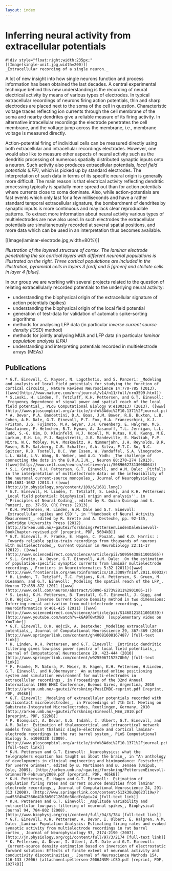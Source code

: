 ```yaml
---
layout: index
---
```


# Inferring neural activity from extracellular potentials


	
	#!div style="float:right;width:235px;"
	[[Image(single-unit.jpg,width=200)]]
	_Extracellular recording of a single neuron._
	

A lot of new insight into how single neurons function and process information has been obtained the last decades. A central experimental technique behind this new understanding is the recording of neural electrical activity by means of various types of electrodes. In typical extracellular recordings of neurons firing action potentials, thin and sharp electrodes are placed next to the soma of the cell in question. Characteristic voltage traces reflecting ion currents through the cell membrane of the soma and nearby dendrites give a reliable measure of its firing activity. In alternative intracellular recordings the electrode penetrates the cell membrane, and the voltage jump across the membrane, i.e., membrane voltage is measured directly.

Action-potential firing of individual cells can be measured directly using both extracellular and intracellular recordings electrodes. However, one would also like to measure other aspects of neural activity such as the dendritic processing of numerous spatially distributed synaptic inputs onto a neuron. Such activity also produces extracellular potentials, _local field potentials (LFP)_, which is picked up by standard electrodes. The interpretation of such data in terms of its specific neural origin is generally more difficult. The main reason is that electrical activity reflecting dendritic processing typically is spatially more spread out than for action potentials where currents close to soma dominate. Also, while action-potentials are fast events which only last for a few milliseconds and have a rather standard temporal extracellular signature, the bombardment of dendrites by synaptic inputs is more continuous and may lack clear reproducible patterns. To extract more information about neural activity various types of multielectrodes are now also used. In such electrodes the extracellular potentials are simultaneously recorded at several spatial positions, and more data which can be used in an interpretation thus becomes available.

[[Image(laminar-electrode.jpg,width=80%)]]

_Illustration of the layered structure of cortex. The laminar electrode penetrating the six cortical layers with different neuronal populations is illustrated on the right. Three cortical populations are included in the illustration, pyramidal cells in layers 3 [red] and 5 [green] and stellate cells in layer 4 [blue]._

In our group we are working with several projects related to the question of relating extracellularly recorded potentials to the underlying neural activity:
   * understanding the biophysical origin of the extracellular signature of action potentials (spikes) 
   * understanding the biophysical origin of the local field potential 
   * generation of test-data for validation of automatic spike-sorting algorithms
   * methods for analysing LFP data (in particular _inverse current source density (iCSD)_ method)
   * methods for jointly analysing MUA and LFP data (in particular _laminar population analysis (LPA)_ 
   * understanding and interpreting potentials recorded in multielectrode arrays (MEAs)  



## Publications
    * G.T. Einevoll, C. Kayser, N. Logothetis, and S. Panzeri: _Modeling and analysis of local field potentials for studying the function of cortical circuits_, Nature Reviews Neuroscience 14:770-785 (2013). ([www](http://www.nature.com/nrn/journal/v14/n11/full/nrn3599.html)) 
    * S.Leski, H. Linden, T. Tetzlaff, K.H. Pettersen, and G.T. Einevoll: _Frequency dependence of signal power and spatial reach of the local field potential_, PLoS Computational Biology 9:e1003137 (2013). ([www](http://www.ploscompbiol.org/article/info%3Adoi%2F10.1371%2Fjournal.pcbi.1003137))
    * A. Devor, P.A. Bandettini, D.A. Boas, J.M. Bower, R.B. Buxton, L.B. Cohen, A.M. Dale, G.T. Einevoll, P.T. Fox, M.A. Franceschini, K.J. Friston, J.G. Fujimoto, M.A. Geyer, J.H. Greenberg, E. Halgren, M.S. Hamalainen, F. Helmchen, B.T. Hyman, A. Jasanoff, T.L. Jernigan, L.L. Judd, S.-G. Kim, D. Kleinfeld, N.J. Kopell, M. Kutas, K.K. Kwong, M.E. Larkum, E.H. Lo, P.J. Magistretti, J.B. Mandeville, E. Masliah, P.P. Mitra, W.C. Mobley, M.A. Moskowitz, A. Nimmerjahn, J.H. Reynolds, B.R. Rosen, B.M. Salzberg, C.B. Schaffer, G.A. Silva, P.T.C. So, N.C. Spitzer, R.B. Tootell, D.C. Van Essen, W. Vanduffel, S.A. Vinogradov, L.L. Wald, L.V. Wang, B. Weber, and A.G. Yodh: _The challenge of connecting the dots in the B.R.A.I.N._, Neuron 80:270-274 (2013). ([www](http://www.cell.com/neuron/retrieve/pii/S0896627313008064))
    * S.L. Gratiy, K.H. Pettersen, G.T. Einevoll, and A.M. Dale: _Pitfalls in the interpretation of multielectrode data: on the infeasibility of the neuronal current-source monopoles_, Journal of Neurophysiology 109:1681-1682 (2013.) ([www](http://jn.physiology.org/content/109/6/1681.long))
    * G.T. Einevoll, H. Linden, T. Tetzlaff, S. Leski, and K.H. Pettersen: _Local field potential: biophysical origin and analysis'', in ''Principles of Neural Coding_, edited by R. Quian Quiroga and S. Panzeri, pp. 37-59, CRC Press (2013). 
    * K.H. Pettersen, H. Linden, A.M. Dale and G.T. Einevoll: _Extracellular spikes and CSD'', in ''Handbook of Neural Activity Measurement_, edited by R. Brette and A. Destexhe, pp. 92-135, Cambridge University Press (2012). [http://arken.umb.no/~gautei/forskning/PettersenLindenDaleEinevoll-BookChapter-revised.pdf [preprint, PDF, 5604kB]]
    * G.T. Einevoll, F. Franke, E. Hagen, C. Pouzat, and K.D. Harris: : _Towards reliable spike-train recordings from thousands of neurons with multielectrodes_, Current Opinion in Neurobiology 22:11-17 (2012). ([www](http://www.sciencedirect.com/science/article/pii/S0959438811001565)) 
    * S.L. Gratiy, A. Devor, G.T. Einevoll, A.M. Dale: _On the estimation of population-specific synaptic currents from laminar multielectrode recordings_, Frontiers in Neuroinformatics 5:32 (2011)([www](http://www.frontiersin.org/neuroinformatics/10.3389/fninf.2011.00032/abstract))
    * H. Linden, T. Tetzlaff, T.C. Potjans, K.H. Pettersen, S. Gruen, M. Diesmann, and G.T. Einevoll: _Modeling the spatial reach of the LFP_, Neuron 72:859-872 (2011 ([www](http://www.cell.com/neuron/abstract/S0896-6273%2811%2901005-1))
    * S. Leski, K.H. Pettersen, B. Tunstall, G.T. Einevoll, J. Gigg, and D.K. Wojcik: _Inverse Current Source Density method in two dimensions: Inferring neural activation from multielectrode recordings_, Neuroinformatics 9:401-425 (2011) ([www](http://www.sciencedirect.com/science/article/pii/S1468121811001039)) [http://www.youtube.com/watch?v=kGA9T6wtXBQ  [supplementary video on YouTube]]
    * G.T. Einevoll, D.K. Wojcik, A. Destexhe: _Modeling extracellular potentials_, Journal of Computational Neuroscience 29, 367-369 (2010) [http://www.springerlink.com/content/gh40081608167487/ [full-text link]]
    * H. Linden, K.H. Pettersen, and G.T. Einevoll: _Intrinsic dendritic filtering gives low-pass power spectra of local field potentials_, Journal of Computational Neuroscience 29, 423-444 (2010) [http://www.springerlink.com/content/w0255067152570h0/ [full-text link]]
    * F. Franke, M. Natora, P. Meier, E. Hagen, K.H. Pettersen, H.Linden, G.T. Einevoll, and K.Obermayer: _An automated online positioning system and simulation environment for multi-electrodes in extracellular recordings_, in Proceedings of the 32nd Annual International IEEE EMBC Conference, Buenos Aires, Argentina, 2010 [http://arken.umb.no/~gautei/forskning/PosiEMBC-reprint.pdf [reprint, PDF, 494kB]]
    * G.T. Einevoll: _Modeling of extracellular potentials recorded with multicontact microelectrodes_, in Proceedings of 7th Int. Meeting on Substrate-Integrated Microelectrodes, Reutlingen, Germany, 2010 [http://arken.umb.no/~gautei/forskning/Einevoll_MEA_2010.pdf [preprint, PDF, 522kB]]
    * P. Blomquist, A. Devor, U.G. Indahl, I. Ulbert, G.T. Einevoll, and A.M. Dale: _Estimation of thalamocortical and intracortical network models from joint thalamic single-electrode and cortical laminar-electrode recordings in the rat barrel system_, PLoS Computational Biology 5, e1000328 (2009).[http://www.ploscompbiol.org/article/info%3Adoi%2F10.1371%2Fjournal.pcbi.1000328;jsessionid=A59F299D014DBA326D01BF3C256B9C6F [full-text link]]
    * K.H. Pettersen and G.T. Einevoll: _Neurophysics: what the telegraphers equation has taught us about the brain_, in "An anthology of developments in clinical engineering and bioimpedance: Festschrift for Sverre Grimnes", edited by Ø. Martinsen and Ø. Jensen (Unipub, Oslo, 2009). [http://arken.umb.no/~gautei/forskning/PettersenEinevoll-Grimnes70-February2009.pdf [preprint, PDF, 465kB]] 
    * K.H. Pettersen, E. Hagen and G.T. Einevoll: _Estimation of population firing rates and current source densities from laminar electrode recordings_, Journal of Computational Neuroscience 24, 291-313 (2008). [http://www.springerlink.com/content/513k30u3q623l19w/?p=d55f4b42566e41b3b50712616e36cdfc&pi=24 [full-text link]]
    * K.H. Pettersen and G.T. Einevoll: _Amplitude variability and extracellular low-pass filtering of neuronal spikes_, Biophysical Journal 94, 784-802 (2008). [http://www.biophysj.org/cgi/content/full/94/3/784 [full-text link]]
    * G.T. Einevoll, K.H. Pettersen, A. Devor, I. Ulbert, E. Halgren, A.M. Dale: _Laminar Population Analysis: Estimating firing rates and evoked synaptic activity from multielectrode recordings in rat barrel cortex_, Journal of Neurophysiology 97, 2174-2190 (2007). [http://jn.physiology.org/cgi/content/full/97/3/2174 [full-text link]]
    * K. Pettersen, A. Devor, I. Ulbert, A.M. Dale and G.T. Einevoll: _Current-source density estimation based on inversion of electrostatic forward solution: Effects of finite extent of neuronal activity and conductivity discontinuities_, Journal of Neuroscience Methods 154, 116-133 (2006) [attachment:pettersen-2006JNSM-iCSD.pdf [reprint, PDF, 1027kB]]



